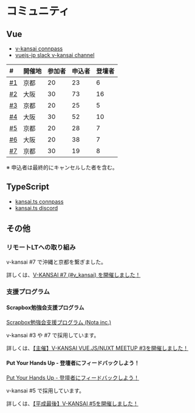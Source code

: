 # コミュニティ

## Vue

- [v-kansai connpass](https://vuekansai.connpass.com/)
- [vuejs-jp slack v-kansai channel](https://vuejs-jp.slack.com/)

| # | 開催地 | 参加者 | 申込者 | 登壇者 |
|:---|:---|:---|:---|:---|
| [#1](https://webneko.dev/posts/enter-the-first-vue-js-nuxt-meetup-in-kyoto) | 京都 | 20 | 23 | 6 |
| [#2](https://webneko.dev/posts/enter-the-second-vue-js-nuxt-meetup-in-osaka) | 大阪 | 30 | 73 | 16 |
| [#3](https://webneko.dev/posts/enter-the-third-v-kansai-vue-js-nuxt-meetup-in-kyoto) | 京都 | 20 | 25 | 5 |
| [#4](https://webneko.dev/posts/enter-the-fourth-v-kansai-vue-js-nuxt-meetup-in-osaka) | 大阪 | 30 | 52 | 10 |
| [#5](https://webneko.dev/posts/enter-the-final-v-kansai-of-the-heisei-period) | 京都 | 20 | 28 | 7 |
| [#6](https://webneko.dev/posts/enter-the-v-kansai-6-with-monaca-ug-osaka) | 大阪 | 20 | 38 | 7 |
| [#7](https://webneko.dev/posts/enter-the-v-kansai-7-in-kyoto) | 京都 | 30 | 19 | 8 |

※ 申込者は最終的にキャンセルした者を含む。

## TypeScript

- [kansai.ts connpass](https://kansaits.connpass.com/)
- [kansai.ts discord](https://discord.gg/AJPs2Uh)

## その他

### リモートLTへの取り組み

v-kansai #7 で沖縄と京都を繋ぎました。

詳しくは、[V-KANSAI #7 (#v_kansai) を開催しました！](https://webneko.dev/posts/enter-the-v-kansai-7-in-kyoto)

### 支援プログラム

#### Scrapbox勉強会支援プログラム

[Scrapbox勉強会支援プログラム (Nota inc.)](https://scrapbox.io/study-group-support/)

v-kansai #3 や #7 で採用しています。

詳しくは、[【主催】V-KANSAI VUE.JS/NUXT MEETUP #3を開催しました！](https://webneko.dev/posts/enter-the-third-v-kansai-vue-js-nuxt-meetup-in-kyoto)

#### Put Your Hands Up - 登壇者にフィードバックしよう！

[Put Your Hands Up - 登壇者にフィードバックしよう！](https://pyhu.nkgr.app/)

v-kansai #5 で採用しています。

詳しくは、[【平成最後】V-KANSAI #5を開催しました！](https://webneko.dev/posts/enter-the-final-v-kansai-of-the-heisei-period)
